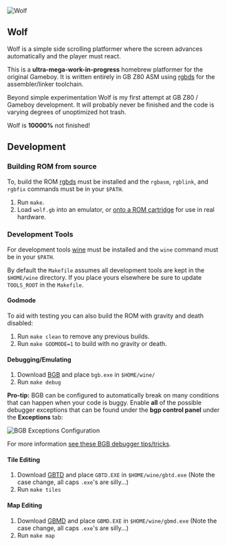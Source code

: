 ![Wolf](https://binaryparadox.net/d/906c1e6f-ab5a-4c41-b56b-4098fcf6ce31.jpg)

## Wolf

Wolf is a simple side scrolling platformer where the screen advances
automatically and the player must react.

This is a **ultra-mega-work-in-progress** homebrew platformer for the original
Gameboy. It is written entirely in GB Z80 ASM using
[rgbds](https://github.com/rednex/rgbds) for the assembler/linker toolchain.

Beyond simple experimentation Wolf is my first attempt at GB Z80 / Gameboy
development. It will probably never be finished and the code is varying degrees
of unoptimized hot trash.

Wolf is **10000%** not finished!

## Development

### Building ROM from source

To, build the ROM [rgbds](https://github.com/rednex/rgbds) must be installed
and the `rgbasm`, `rgblink`, and `rgbfix` commands must be in your `$PATH`.

1. Run `make`.
1. Load `wolf.gb` into an emulator, or [onto a ROM
   cartridge](https://krikzz.com/store/home/46-everdrive-gb.html) for use in real
   hardware.

### Development Tools

For development tools [wine](https://www.winehq.org/) must be installed and the
`wine` command must be in your `$PATH`.

By default the `Makefile` assumes all development tools are kept in the
`$HOME/wine` directory. If you place yours elsewhere be sure to update
`TOOLS_ROOT` in the `Makefile`.

#### Godmode

To aid with testing you can also build the ROM with gravity and death disabled:

1. Run `make clean` to remove any previous builds.
1. Run `make GODMODE=1` to build with no gravity or death.

#### Debugging/Emulating

1. Download [BGB](http://bgb.bircd.org/) and place `bgb.exe` in `$HOME/wine/`
1. Run `make debug`

**Pro-tip:** BGB can be configured to automatically break on many conditions
that can happen when your code is buggy. Enable **all** of the possible debugger
exceptions that can be found under the **bgp control panel** under the
**Exceptions** tab:

![BGB Exceptions
Configuration](https://binaryparadox.net/d/548a91cf-d399-4db2-8035-472a36b486c6.jpg)

For more information [see these BGB debugger
tips/tricks](https://github.com/doeg/gb-skeleton/blob/master/docs/bgb.md).

#### Tile Editing

1. Download [GBTD](http://www.devrs.com/gb/hmgd/gbtd.html) and place `GBTD.EXE`
   in `$HOME/wine/gbtd.exe` (Note the case change, all caps `.exe`'s are
   silly...)
1. Run `make tiles`

#### Map Editing

1. Download [GBMD](http://www.devrs.com/gb/hmgd/gbmb.html) and place `GBMD.EXE`
   in `$HOME/wine/gbmd.exe` (Note the case change, all caps `.exe`'s are
   silly...)
1. Run `make map`
